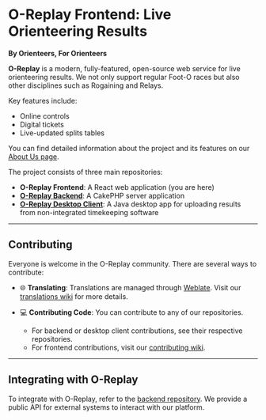 # O-Replay Frontend: Live Orienteering Results

**By Orienteers, For Orienteers**

**O-Replay** is a modern, fully-featured, open-source web service for live orienteering results.
We not only support regular Foot-O races but also other disciplines such as Rogaining and Relays.

Key features include:

- Online controls
- Digital tickets
- Live-updated splits tables

You can find detailed information about the project and its features on our
[About Us page](https://www.oreplay.es/about-us).

The project consists of three main repositories:

- **O-Replay Frontend**: A React web application (you are here)
- [**O-Replay Backend**](https://github.com/oreplay/oreplay-backend): A CakePHP server application
- [**O-Replay Desktop Client**](https://github.com/oreplay/desktop-client): A Java desktop app for
  uploading results from non-integrated timekeeping software

---

## Contributing

Everyone is welcome in the O-Replay community. There are several ways to contribute:

- 🌐 **Translating**: Translations are managed through [Weblate](https://weblate.org/). Visit our
  [translations wiki](/oreplay/oreplay-frontend/wiki/Translations-wiki) for more details.
- 💻 **Contributing Code**: You can contribute to any of our repositories.

  - For backend or desktop client contributions, see their respective repositories.
  - For frontend contributions, visit our [contributing wiki](/oreplay/oreplay-frontend/wiki/O‐Replay-Wiki).

---

## Integrating with O-Replay

To integrate with O-Replay, refer to the [backend repository](https://github.com/oreplay/oreplay-backend).
We provide a public API for external systems to interact with our platform.
